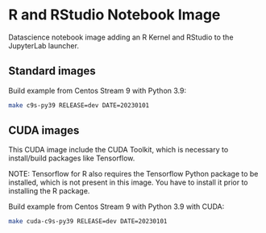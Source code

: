 # R and RStudio Notebook Image

Datascience notebook image adding an R Kernel and RStudio to the JupyterLab launcher.

## Standard images

Build example from Centos Stream 9 with Python 3.9:

```bash
make c9s-py39 RELEASE=dev DATE=20230101
```

## CUDA images

This CUDA image include the CUDA Toolkit, which is necessary to install/build packages like Tensorflow.

NOTE: Tensorflow for R also requires the Tensorflow Python package to be installed, which is not present in this image. You have to install it prior to installing the R package.

Build example from Centos Stream 9 with Python 3.9 with CUDA:

```bash
make cuda-c9s-py39 RELEASE=dev DATE=20230101
```
